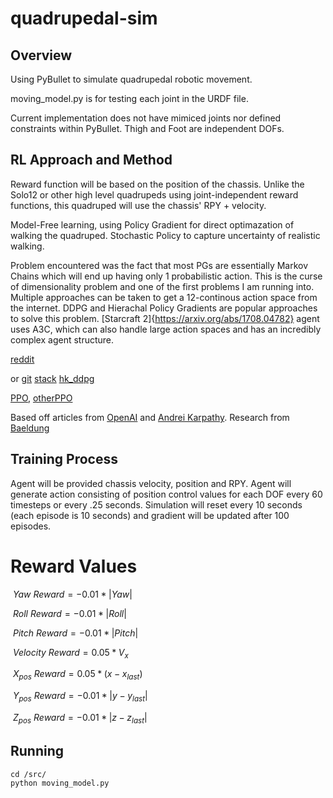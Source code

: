 # quadrupedal-sim

## Overview

Using PyBullet to simulate quadrupedal robotic movement. 

moving_model.py is for testing each joint in the URDF file.

Current implementation does not have mimiced joints nor defined constraints within PyBullet. Thigh and Foot are independent DOFs.

## RL Approach and Method

Reward function will be based on the position of the chassis. Unlike the Solo12 or other high level quadrupeds using joint-independent reward functions, this quadruped will use the chassis' RPY + velocity.

Model-Free learning, using Policy Gradient for direct optimazation of walking the quadruped. Stochastic Policy to capture uncertainty of realistic walking.

Problem encountered was the fact that most PGs are essentially Markov Chains which will end up having only 1 probabilistic action. This is the curse of dimensionality problem and one of the first problems I am running into. Multiple approaches can be taken to get a 12-continous action space from the internet. DDPG and Hierachal Policy Gradients are popular approaches to solve this problem. [Starcraft 2]{https://arxiv.org/abs/1708.04782} agent uses A3C, which can also handle large action spaces and has an incredibly complex agent structure. 

[reddit](https://www.reddit.com/r/MachineLearning/comments/9z8tok/d_reinforcement_learning_with_multiple/)

or 
[git](https://pemami4911.github.io/blog/2016/08/21/ddpg-rl.html#References)
[stack](https://stackoverflow.com/questions/43881897/what-is-the-policy-gradient-when-multiple-actions-are-possible)
[hk_ddpg](https://yanpanlau.github.io/2016/10/11/Torcs-Keras.html)

[PPO](https://www.reddit.com/r/reinforcementlearning/comments/o5o0b7/agent_taking_multiple_actions/), [otherPPO](https://www.oaepublish.com/articles/ir.2022.20) 

Based off articles from [OpenAI](https://spinningup.openai.com/en/latest/spinningup/rl_intro3.html) and [Andrei Karpathy](https://karpathy.github.io/2016/05/31/rl/). Research from [Baeldung](https://www.baeldung.com/cs/rl-deterministic-vs-stochastic-policies#:~:text=The%20primary%20difference%20between%20a,over%20actions%20for%20each%20state.)

## Training Process

Agent will be provided chassis velocity, position and RPY. Agent will generate action consisting of position control values for each DOF every 60 timesteps or every .25 seconds. Simulation will reset every 10 seconds (each episode is 10 seconds) and gradient will be updated after 100 episodes.

# Reward Values

$`\ Yaw\:Reward = -0.01 * |Yaw| `$

$`\ Roll\:Reward = -0.01 * |Roll| `$

$`\ Pitch\:Reward = -0.01 * |Pitch| `$

$`\ Velocity\:Reward = 0.05 * V_x `$

$`\ X_{pos}\:Reward = 0.05 * (x - x_{last}) `$

$`\ Y_{pos}\:Reward = -0.01 * |y - y_{last}| `$

$`\ Z_{pos}\:Reward = -0.01 * |z - z_{last}| `$

## Running

```shell
cd /src/
python moving_model.py
```
